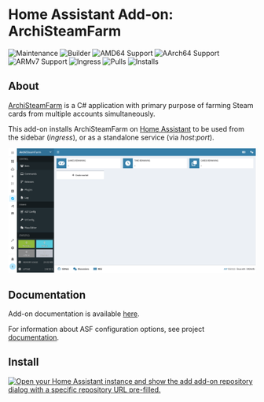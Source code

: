 # Home Assistant Add-on: ArchiSteamFarm

![Maintenance](https://img.shields.io/maintenance/yes/2025.svg)
![Builder](https://img.shields.io/github/actions/workflow/status/Eskander/ha-addon-archisteamfarm/.github/workflows/build.yml)
![AMD64 Support](https://img.shields.io/badge/amd64-yes-green.svg)
![AArch64 Support](https://img.shields.io/badge/aarch64-yes-green.svg)
![ARMv7 Support](https://img.shields.io/badge/armv7-yes-green.svg)
![Ingress](https://img.shields.io/badge/-ingress-blueviolet.svg?logo=cliqz&logoColor=white)
![Pulls](https://img.shields.io/badge/dynamic/json?url=https://gist.githubusercontent.com/Eskander/7bbbf38fce9710cb995f20defb9bd5a5/raw/package-stats.json&query=$.ha-addon-archisteamfarm.total&label=Pulls)
![Installs](https://img.shields.io/badge/dynamic/json?url=https://analytics.home-assistant.io/addons.json&query=$["bccc8195_archisteamfarm"].total&label=Reported%20Installs)

## About

[ArchiSteamFarm](https://github.com/JustArchiNET/ArchiSteamFarm/) is a C# application with primary purpose of farming Steam cards from multiple accounts simultaneously.

This add-on installs ArchiSteamFarm on [Home Assistant](https://www.home-assistant.io/addons/) to be used from the sidebar (*ingress*), or as a standalone service (via *host:port*).

![screenshot](screenshot.png)

## Documentation

Add-on documentation is available [here](/archisteamfarm/DOCS.md).

For information about ASF configuration options, see project [documentation](https://github.com/JustArchiNET/ArchiSteamFarm/wiki).

## Install

[![Open your Home Assistant instance and show the add add-on repository dialog with a specific repository URL pre-filled.](https://my.home-assistant.io/badges/supervisor_add_addon_repository.svg)](https://my.home-assistant.io/redirect/supervisor_add_addon_repository/?repository_url=https://github.com/Eskander/ha-addon-archisteamfarm)
